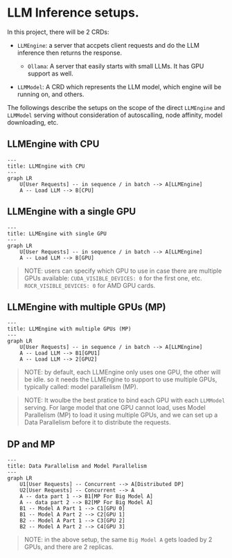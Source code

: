 # LLM Inference setups.

In this project, there will be 2 CRDs:

* `LLMEngine`: a server that accpets client requests and do the LLM inference then returns the response.
   - `Ollama`: A server that easily starts with small LLMs. It has GPU support as well.

* `LLMModel`: A CRD which represents the LLM model, which engine will be running on, and others.

The followings describe the setups on the scope of the direct `LLMEngine` and `LLMModel` serving without consideration of autoscalling, node affinity, model downloading, etc.


## LLMEngine with CPU

```mermaid
---
title: LLMEngine with CPU
---
graph LR
    U[User Requests] -- in sequence / in batch --> A[LLMEngine]
    A -- Load LLM --> B[CPU]
```

## LLMEngine with a single GPU

```mermaid
---
title: LLMEngine with single GPU
---
graph LR
    U[User Requests] -- in sequence / in batch --> A[LLMEngine]
    A -- Load LLM --> B[GPU]
```

> NOTE: users can specify which GPU to use in case there are multiple GPUs available: `CUDA_VISIBLE_DEVICES: 0` for the first one, etc. `ROCR_VISIBLE_DEVICES: 0` for AMD GPU cards.

## LLMEngine with multiple GPUs (MP)

```mermaid
---
title: LLMEngine with multiple GPUs (MP)
---
graph LR
    U[User Requests] -- in sequence / in batch --> A[LLMEngine]
    A -- Load LLM --> B1[GPU1]
    A -- Load LLM --> 2[GPU2]
```

> NOTE: by default, each LLMEngine only uses one GPU, the other will be idle. so it needs the LLMEngine to support to use multiple GPUs, typically called: model parallelism (MP).


> NOTE: It woulbe the best pratice to bind each GPU with each `LLMModel` serving. For large model that one GPU cannot load, uses Model Parallelism (MP) to load it using multiple GPUs, and we can set up a Data Parallelism before it to distribute the requests.

## DP and MP

```mermaid
---
title: Data Parallelism and Model Parallelism
---
graph LR
    U1[User Requests] -- Concurrent --> A[Distributed DP]
    U2[User Requests] -- Concurrent --> A
    A -- data part 1 --> B1[MP For Big Model A]
    A -- data part 2 --> B2[MP For Big Model A]
    B1 -- Model A Part 1 --> C1[GPU 0]
    B1 -- Model A Part 2 --> C2[GPU 1]
    B2 -- Model A Part 1 --> C3[GPU 2]
    B2 -- Model A Part 2 --> C4[GPU 3]
```

> NOTE: in the above setup, the same `Big Model A` gets loaded by 2 GPUs, and there are 2 replicas.
